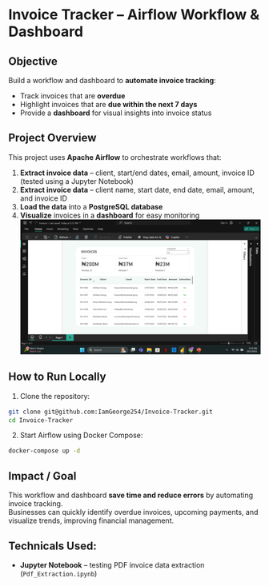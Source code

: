# Invoice Tracker – Airflow Workflow & Dashboard

## Objective
Build a workflow and dashboard to **automate invoice tracking**:
- Track invoices that are **overdue**  
- Highlight invoices that are **due within the next 7 days**  
- Provide a **dashboard** for visual insights into invoice status

## Project Overview
This project uses **Apache Airflow** to orchestrate workflows that:
1. **Extract invoice data** – client, start/end dates, email, amount, invoice ID (tested using a Jupyter Notebook)  
2. **Extract invoice data** – client name, start date, end date, email, amount, and invoice ID  
3. **Load the data** into a **PostgreSQL database**  
4. **Visualize** invoices in a **dashboard** for easy monitoring  
![Invoice Tracker Dashboard](Invoices.png)

## How to Run Locally

1. Clone the repository:

```bash
git clone git@github.com:IamGeorge254/Invoice-Tracker.git
cd Invoice-Tracker
```

2. Start Airflow using Docker Compose:

```bash
docker-compose up -d
```

## Impact / Goal
This workflow and dashboard **save time and reduce errors** by automating invoice tracking.  
Businesses can quickly identify overdue invoices, upcoming payments, and visualize trends, improving financial management.

## Technicals Used:
- **Jupyter Notebook** – testing PDF invoice data extraction (`Pdf_Extraction.ipynb`) 
